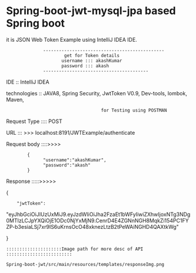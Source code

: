 # Spring-boot-jwt-mysql-jpa based Spring boot
it is JSON Web Token Example using IntelliJ IDEA IDE.



                  ----------------------------------------------
                          get for Token details
                         username ::: akashKumar
                         password ::: akash
                  ----------------------------------------
IDE ::
IntelliJ IDEA

technologies ::
JAVA8,
Spring Security,
JwtToken V0.9,
Dev-tools,
lombok,
Maven,


                                        for Testing using POSTMAN

Request Type :::: POST

URL ::: >>>  localhost:8191/JWTExample/authenticate

Request body ::::>>>>

            {
	              "username":"akashKumar",
	              "password":"akash"
            }
            
Response :::::>>>>>

{
  
  		"jwtToken":          	
"eyJhbGciOiJIUzUxMiJ9.eyJzdWIiOiJha2FzaEt1bWFyIiwiZXhwIjoxNTg3NDg0MTIzLCJpYXQiOjE1ODc0NjYxMjN9.CenrD4E4ZGNnNGH8MqkZi154PC1FYZP-b3esiaLSj7xr9IS6uKrnsOcO48xknezLtzB2tPeWAiNGHD4QAXtkWg"

}




	:::::::::::::::::::::Image path for more desc of API ::::::::::::::::::::::::: 
	
	Spring-boot-jwt/src/main/resources/templates/responseImg.png
